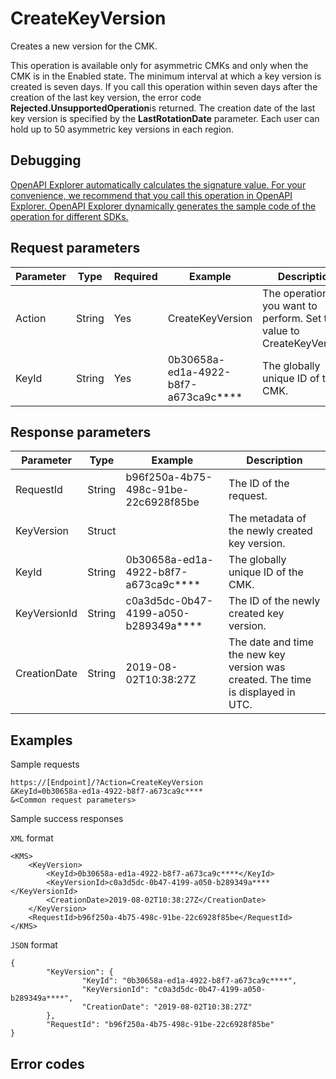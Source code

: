 # CreateKeyVersion

Creates a new version for the CMK.

This operation is available only for asymmetric CMKs and only when the CMK is in the Enabled state. The minimum interval at which a key version is created is seven days. If you call this operation within seven days after the creation of the last key version, the error code **Rejected.UnsupportedOperation**is returned. The creation date of the last key version is specified by the **LastRotationDate** parameter. Each user can hold up to 50 asymmetric key versions in each region.

## Debugging

[OpenAPI Explorer automatically calculates the signature value. For your convenience, we recommend that you call this operation in OpenAPI Explorer. OpenAPI Explorer dynamically generates the sample code of the operation for different SDKs.](https://api.aliyun.com/#product=Kms&api=CreateKeyVersion&type=RPC&version=2016-01-20)

## Request parameters

|Parameter|Type|Required|Example|Description|
|---------|----|--------|-------|-----------|
|Action|String|Yes|CreateKeyVersion|The operation that you want to perform. Set the value to CreateKeyVersion. |
|KeyId|String|Yes|0b30658a-ed1a-4922-b8f7-a673ca9c\*\*\*\*|The globally unique ID of the CMK. |

## Response parameters

|Parameter|Type|Example|Description|
|---------|----|-------|-----------|
|RequestId|String|b96f250a-4b75-498c-91be-22c6928f85be|The ID of the request. |
|KeyVersion|Struct| |The metadata of the newly created key version. |
|KeyId|String|0b30658a-ed1a-4922-b8f7-a673ca9c\*\*\*\*|The globally unique ID of the CMK. |
|KeyVersionId|String|c0a3d5dc-0b47-4199-a050-b289349a\*\*\*\*|The ID of the newly created key version. |
|CreationDate|String|2019-08-02T10:38:27Z|The date and time the new key version was created. The time is displayed in UTC. |

## Examples

Sample requests

```
https://[Endpoint]/?Action=CreateKeyVersion
&KeyId=0b30658a-ed1a-4922-b8f7-a673ca9c****
&<Common request parameters>
```

Sample success responses

`XML` format

```
<KMS>
    <KeyVersion>
        <KeyId>0b30658a-ed1a-4922-b8f7-a673ca9c****</KeyId>
        <KeyVersionId>c0a3d5dc-0b47-4199-a050-b289349a****</KeyVersionId>
        <CreationDate>2019-08-02T10:38:27Z</CreationDate>
    </KeyVersion>
    <RequestId>b96f250a-4b75-498c-91be-22c6928f85be</RequestId>
</KMS>
```

`JSON` format

```
{
        "KeyVersion": {
                "KeyId": "0b30658a-ed1a-4922-b8f7-a673ca9c****",
                "KeyVersionId": "c0a3d5dc-0b47-4199-a050-b289349a****",
                "CreationDate": "2019-08-02T10:38:27Z"
        },
        "RequestId": "b96f250a-4b75-498c-91be-22c6928f85be"
}
```

## Error codes

